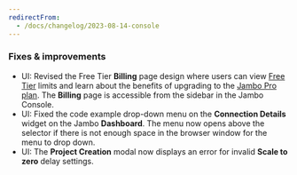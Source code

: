 ```yaml
---
redirectFrom:
  - /docs/changelog/2023-08-14-console
---
```


### Fixes & improvements

- UI: Revised the Free Tier **Billing** page design where users can view [Free Tier](/docs/introduction/free-tier) limits and learn about the benefits of upgrading to the [Jambo Pro plan](/docs/introduction/pro-plan). The **Billing** page is accessible from the sidebar in the Jambo Console.
- UI: Fixed the code example drop-down menu on the **Connection Details** widget on the Jambo **Dashboard**. The menu now opens above the selector if there is not enough space in the browser window for the menu to drop down.
- UI: The **Project Creation** modal now displays an error for invalid **Scale to zero** delay settings.
